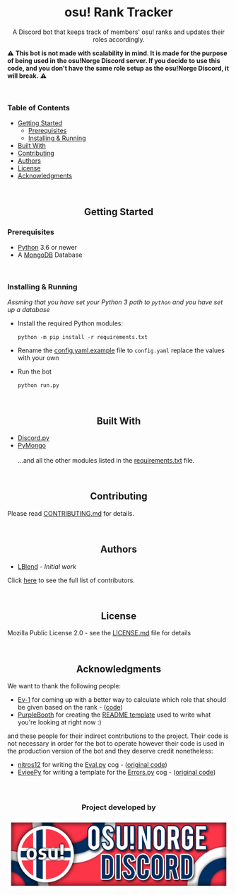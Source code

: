 <div align="center">
  <h1>osu! Rank Tracker</h1>

<p>A Discord bot that keeps track of members' osu! ranks and updates their roles accordingly.</p>
</div>

⚠️ <b>This bot is not made with scalability in mind. It is made for the purpose of being used in the osu!Norge Discord server. If you decide to use this code, and you don't have the same role setup as the osu!Norge Discord, it will break.</b> ⚠️

<br>

<h3>Table of Contents</h3>

* [Getting Started](#getting-started)
  * [Prerequisites](#prerequisites)
  * [Installing & Running](#installing--running)
* [Built With](#built-with)
* [Contributing](#contributing)
* [Authors](#authors)
* [License](#license)
* [Acknowledgments](#acknowledgments)

<br>

<h2 align="center">Getting Started</h2>

<h3>Prerequisites</h3>

* [Python](https://github.com/python/cpython) 3.6 or newer
* A [MongoDB](https://github.com/mongodb/mongo) Database

<br>

<h3>Installing & Running</h3>

*Assming that you have set your Python 3 path to `python` and you have set up a database*

* Install the required Python modules:
  ```
  python -m pip install -r requirements.txt
  ```

* Rename the [config.yaml.example](https://github.com/osu-Norge/osu-rank-tracker/blob/master/config.yaml.example) file to `config.yaml` replace the values with your own

* Run the bot
  ```
  python run.py
  ```

<br>

<h2 align="center">Built With</h2>

* [Discord.py](https://github.com/Rapptz/discord.py)
* [PyMongo](https://github.com/mongodb/mongo-python-driver)
<br><br>
...and all the other modules listed in the [requirements.txt](https://github.com/osu-Norge/osu-rank-tracker/blob/master/requirements.txt) file.

<br>

<h2 align="center">Contributing</h2>

Please read [CONTRIBUTING.md](CONTRIBUTING.md) for details.

<br>

<h2 align="center">Authors</h2>

* [LBlend](https://github.com/LBlend) - *Initial work*

Click [here](https://github.com/osu-Norge/osu-rank-tracker/contributors) to see the full list of contributors.

<br>

<h2 align="center">License</h2>

Mozilla Public License 2.0 - see the [LICENSE.md](LICENSE.md) file for details

<br>

<h2 align="center">Acknowledgments</h2>

We want to thank the following people:

* [Ev-1](https://github.com/Ev-1) for coming up with a better way to calculate which role that should be given based on the rank - ([code](https://github.com/osu-Norge/osu-rank-tracker/blob/master/cogs/utils/OsuUtils.py#L42))
* [PurpleBooth](https://github.com/PurpleBooth) for creating the [README template](https://gist.github.com/PurpleBooth/109311bb0361f32d87a2) used to write what you're looking at right now :)

and these people for their indirect contributions to the project. Their code is not necessary in order for the bot to operate however their code is used in the production version of the bot and they deserve credit nonetheless:

* [nitros12](https://github.com/nitros12) for writing the [Eval.py](https://github.com/osu-Norge/osu-rank-tracker/blob/master/cogs/Eval.py) cog - ([original code](https://gist.github.com/nitros12/2c3c265813121492655bc95aa54da6b9))
* [EvieePy](https://github.com/EvieePy) for writing a template for the [Errors.py](https://github.com/osu-Norge/osu-rank-tracker/blob/master/cogs/Errors.py) cog - ([original code](https://gist.github.com/EvieePy/7822af90858ef65012ea500bcecf1612))

<br>

##
<div align="center">
  <h3>Project developed by</h3>
  <a href="https://discord.gg/Y7zyjGU"><img src="https://raw.githubusercontent.com/osu-Norge/assets/master/banner.png"></a>
</div>


